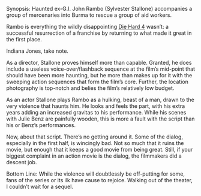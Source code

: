Synopsis: Haunted ex-G.I. John Rambo (Sylvester Stallone) accompanies a group of mercenaries into Burma to rescue a group of aid workers.

Rambo is everything the wildly disappointing <a href="/browse/reviews/live-free-or-die-hard-2007/">Die Hard 4</a> wasn’t: a successful resurrection of a franchise by returning to what made it great in the first place.  

Indiana Jones, take note.

As a director, Stallone proves himself more than capable.  Granted, he does include a useless voice-over/flashback sequence at the film’s mid-point that should have been more haunting, but he more than makes up for it with the sweeping action sequences that form the film’s core.  Further, the location photography is top-notch and belies the film’s relatively low budget.

As an actor Stallone plays Rambo as a hulking, beast of a man, drawn to the very violence that haunts him. He looks and feels the part, with his extra years adding an increased gravitas to his performance.  While his scenes with Julie Benz are painfully wooden, this is more a fault with the script than his or Benz’s performances.

Now, about that script.  There’s no getting around it.  Some of the dialog, especially in the first half, is wincingly bad.  Not so much that it ruins the movie, but enough that it keeps a good movie from being great. Still, if your biggest complaint in an action movie is the dialog, the filmmakers did a descent job.

Bottom Line: While the violence will doubtlessly be off-putting for some, fans of the series or its ilk have cause to rejoice.  Walking out of the theater, I couldn’t wait for a sequel. 
